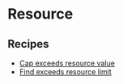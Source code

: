 # Resource

## Recipes

* [Cap exceeds resource value](/reference/recipes/kubernetes/resource/capresourcevaluetomaximum.md)
* [Find exceeds resource limit](/reference/recipes/kubernetes/resource/findexceedsresourcevalue.md)


